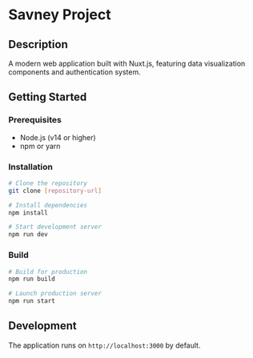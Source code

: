 # Savney Project

## Description
A modern web application built with Nuxt.js, featuring data visualization components and authentication system.

## Getting Started

### Prerequisites
- Node.js (v14 or higher)
- npm or yarn

### Installation
```bash
# Clone the repository
git clone [repository-url]

# Install dependencies
npm install

# Start development server
npm run dev
```

### Build
```bash
# Build for production
npm run build

# Launch production server
npm run start
```

## Development
The application runs on `http://localhost:3000` by default.
